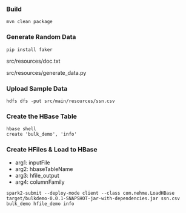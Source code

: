 ### Build 

```
mvn clean package
```

### Generate Random Data

```
pip install faker
```

src/resources/doc.txt

src/resources/generate_data.py


### Upload Sample Data

```
hdfs dfs -put src/main/resources/ssn.csv
```

### Create the HBase Table

```
hbase shell
create 'bulk_demo', 'info'
```

### Create HFiles & Load to HBase

* arg1: inputFile
* arg2: hbaseTableName
* arg3: hfile_output
* arg4: columnFamily
```
spark2-submit --deploy-mode client --class com.nehme.LoadHBase target/bulkdemo-0.0.1-SNAPSHOT-jar-with-dependencies.jar ssn.csv bulk_demo hfile_demo info
```
